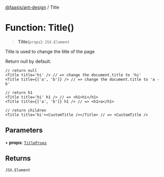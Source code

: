[@faasjs/ant-design](../README.md) / Title

# Function: Title()

> **Title**(`props`): `JSX.Element`

Title is used to change the title of the page

Return null by default.

```tsx
// return null
<Title title='hi' /> // => change the document.title to 'hi'
<Title title={['a', 'b']} /> // => change the document.title to 'a - b'

// return h1
<Title title='hi' h1 /> // => <h1>hi</h1>
<Title title={['a', 'b']} h1 /> // => <h1>a</h1>

// return children
<Title title='hi'><CustomTitle /></Title> // => <CustomTitle />
```

## Parameters

• **props**: [`TitleProps`](../interfaces/TitleProps.md)

## Returns

`JSX.Element`
